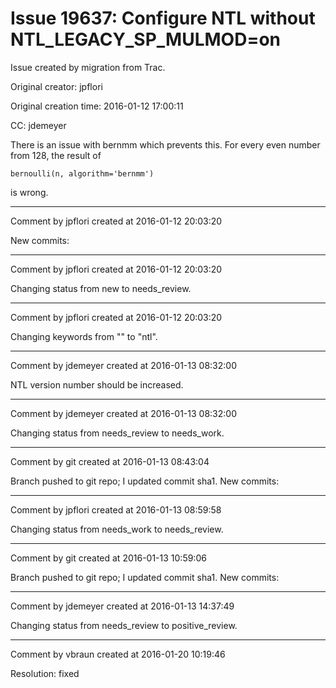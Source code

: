 # Issue 19637: Configure NTL without NTL_LEGACY_SP_MULMOD=on

Issue created by migration from Trac.

Original creator: jpflori

Original creation time: 2016-01-12 17:00:11

CC:  jdemeyer

There is an issue with bernmm which prevents this.
For every even number from 128, the result of

```
bernoulli(n, algorithm='bernmm')
```

is wrong.


---

Comment by jpflori created at 2016-01-12 20:03:20

New commits:


---

Comment by jpflori created at 2016-01-12 20:03:20

Changing status from new to needs_review.


---

Comment by jpflori created at 2016-01-12 20:03:20

Changing keywords from "" to "ntl".


---

Comment by jdemeyer created at 2016-01-13 08:32:00

NTL version number should be increased.


---

Comment by jdemeyer created at 2016-01-13 08:32:00

Changing status from needs_review to needs_work.


---

Comment by git created at 2016-01-13 08:43:04

Branch pushed to git repo; I updated commit sha1. New commits:


---

Comment by jpflori created at 2016-01-13 08:59:58

Changing status from needs_work to needs_review.


---

Comment by git created at 2016-01-13 10:59:06

Branch pushed to git repo; I updated commit sha1. New commits:


---

Comment by jdemeyer created at 2016-01-13 14:37:49

Changing status from needs_review to positive_review.


---

Comment by vbraun created at 2016-01-20 10:19:46

Resolution: fixed
